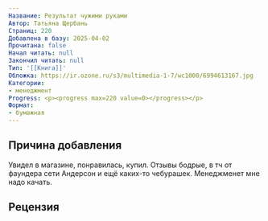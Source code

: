 ```yaml
---
Название: Результат чужими руками
Автор: Татьяна Щербань
Страниц: 220
Добавлена в базу: 2025-04-02
Прочитана: false
Начал читать: null
Закончил читать: null
Тип: '[[Книга]]'
Обложка: https://ir.ozone.ru/s3/multimedia-1-7/wc1000/6994613167.jpg
Категории:
- менеджмент
Progress: <p><progress max=220 value=0></progress></p>
Формат:
- бумажная
---
```

## Причина добавления

Увидел в магазине, понравилась, купил. Отзывы бодрые, в тч от фаундера сети Андерсон и ещё каких-то чебурашек. Менеджменет мне надо качать.

## Рецензия